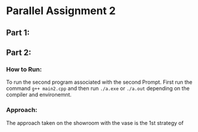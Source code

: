 # Parallel Assignment 2
## Part 1:
## Part 2: 
### How to Run:
To run the second program associated with the second Prompt. First run the command `g++ main2.cpp` and then run `./a.exe` or `./a.out` depending on the compiler and environemnt.
### Approach:
The approach taken on the showroom with the vase is the 1st strategy of 